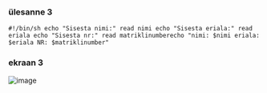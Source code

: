 ### ülesanne 3
``` #!/bin/sh echo "Sisesta nimi:" read nimi echo "Sisesta eriala:" read eriala echo "Sisesta nr:" read matriklinumberecho "nimi: $nimi eriala: $eriala NR: $matriklinumber" ```


### ekraan 3 
![image](https://github.com/user-attachments/assets/b98dd360-5a59-4dd5-a543-86e97baec57b)
